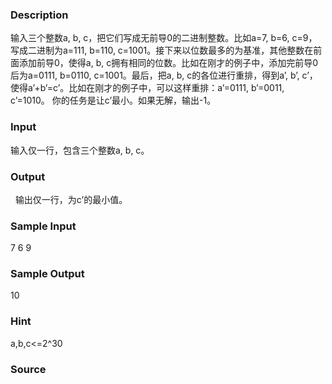 
### Description
输入三个整数a, b, c，把它们写成无前导0的二进制整数。比如a=7, b=6, c=9，写成二进制为a=111, b=110, c=1001。接下来以位数最多的为基准，其他整数在前面添加前导0，使得a, b, c拥有相同的位数。比如在刚才的例子中，添加完前导0后为a=0111, b=0110, c=1001。最后，把a, b, c的各位进行重排，得到a’, b’, c’，使得a’+b’=c’。比如在刚才的例子中，可以这样重排：a’=0111, b’=0011, c’=1010。
你的任务是让c’最小。如果无解，输出-1。
 
### Input
输入仅一行，包含三个整数a, b, c。
 
### Output
 
输出仅一行，为c’的最小值。
### Sample Input
7 6 9
### Sample Output
10
### Hint
a,b,c<=2^30
### Source
